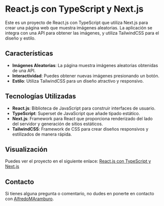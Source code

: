 # React.js con TypeScript y Next.js

Este es un proyecto de React.js con TypeScript que utiliza Next.js para crear una página web que muestra imágenes aleatorias. La aplicación se integra con una API para obtener las imágenes, y utiliza TailwindCSS para el diseño y estilo.

## Características

- **Imágenes Aleatorias**: La página muestra imágenes aleatorias obtenidas de una API.
- **Interactividad**: Puedes obtener nuevas imágenes presionando un botón.
- **Estilo**: Utiliza TailwindCSS para un diseño atractivo y responsivo.

## Tecnologías Utilizadas

- **React.js**: Biblioteca de JavaScript para construir interfaces de usuario.
- **TypeScript**: Superset de JavaScript que añade tipado estático.
- **Next.js**: Framework para React que proporciona renderizado del lado del servidor y generación de sitios estáticos.
- **TailwindCSS**: Framework de CSS para crear diseños responsivos y estilizados de manera rápida.

## Visualización

Puedes ver el proyecto en el siguiente enlace: [React.js con TypeScript y Next.js](https://66b19dd3cc557f6b758d1210--reactjs-con-typescript.netlify.app/)

## Contacto

Si tienes alguna pregunta o comentario, no dudes en ponerte en contacto con [AlfredoMAramburo](https://github.com/AlfredoMAramburo).
